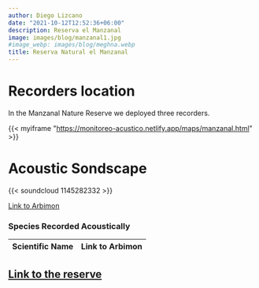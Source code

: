 ```yaml
---
author: Diego Lizcano
date: "2021-10-12T12:52:36+06:00"
description: Reserva el Manzanal
image: images/blog/manzanal1.jpg
#image_webp: images/blog/meghna.webp
title: Reserva Natural el Manzanal
---
```


# Recorders location

In the Manzanal Nature Reserve we deployed three recorders.

{{< myiframe "https://monitoreo-acustico.netlify.app/maps/manzanal.html" >}}


# Acoustic Sondscape

{{< soundcloud 1145282332 >}}

[Link to Arbimon](https://arbimon.rfcx.org/project/destinos-awake/visualizer/rec/46355475)

### Species Recorded Acoustically


|__Scientific Name__| Link to Arbimon|
| :---        |     :----:   |





## [Link to the reserve](https://www.instagram.com/elmanzanalpopayan/?hl=en)






